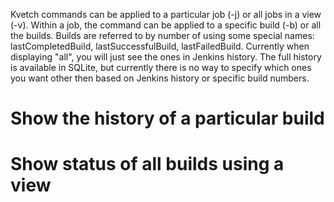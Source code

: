 Kvetch commands can be applied to a particular job (-j) or all jobs in a view (-v). Within a job, 
the command can be applied to a specific build (-b) or all the builds. Builds are referred to by
number of using some special names: lastCompletedBuild, lastSuccessfulBuild, lastFailedBuild. Currently
when displaying "all", you will just see the ones in Jenkins history. The full history is available in
SQLite, but currently there is no way to specify which ones you want other then based on Jenkins history
or specific build numbers.

# Show the history of a particular build

# Show status of all builds using a view
